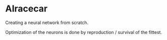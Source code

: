 # AIracecar

Creating a neural network from scratch.

Optimization of the neurons is done by reproduction / survival of the fittest.

